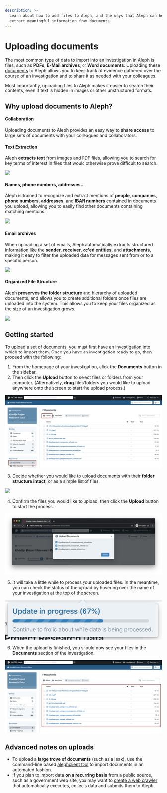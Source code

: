 ```yaml
---
description: >-
  Learn about how to add files to Aleph, and the ways that Aleph can help to
  extract meaningful information from documents.
---
```


# Uploading documents

The most common type of data to import into an investigation in Aleph is files, such as **PDFs**, **E-Mail archives**, or **Word documents**. Uploading these [documents](../the-basics.md#documents) to Aleph allows you to keep track of evidence gathered over the course of an investigation and to share it as needed with your colleagues. 

Most importantly, uploading files to Aleph makes it easier to search their contents, even if text is hidden in images or other unstructured formats. 

## Why upload documents to Aleph?

#### Collaboration

Uploading documents to Aleph provides an easy way to **share access** to large sets of documents with your colleagues and collaborators.

#### Text Extraction

Aleph **extracts text** from images and PDF files, allowing you to search for key terms of interest in files that would otherwise prove difficult to search.

![](../../.gitbook/assets/screen-shot-2020-07-21-at-14.27.20.png)

#### Names, phone numbers, addresses...

Aleph is trained to recognize and extract mentions of **people**, **companies**, **phone numbers**, **addresses**, and **IBAN numbers** contained in documents you upload, allowing you to easily find other documents containing matching mentions.

![](../../.gitbook/assets/screen-shot-2020-07-21-at-14.32.36.png)

#### Email archives

When uploading a set of emails, Aleph automatically extracts structured information like the **sender**, **receiver**, **cc'ed entities**, and **attachments**, making it easy to filter the uploaded data for messages sent from or to a specific person.

![](../../.gitbook/assets/screen-shot-2020-07-21-at-14.14.34%20%281%29.png)

#### Organized File Structure

Aleph **preserves the folder structure** and hierarchy of uploaded documents, and allows you to create additional folders once files are uploaded into the system. This allows you to keep your files organized as the size of an investigation grows.

![](../../.gitbook/assets/screen-shot-2020-07-21-at-14.48.31.png)

## Getting started

To upload a set of documents, you must first have an [investigation](creating-an-investigation.md) into which to import them. Once you have an investigation ready to go, then proceed with the following:

1. From the homepage of your investigation, click the **Documents** button in the sidebar. 
2. Then click the **Upload** button to select files or folders from your computer. \(Alternatively, **drag** files/folders you would like to upload anywhere onto the screen to start the upload process.\)

![](../../.gitbook/assets/screen-shot-2021-02-11-at-13.03.28.png)



3. Decide whether you would like to upload documents with their **folder structure intact**, or as a simple list of files.

![](../../.gitbook/assets/screen-shot-2020-07-22-at-10.16.02.png)

4. Confirm the files you would like to upload, then click the **Upload** button to start the process.

![](../../.gitbook/assets/screen-shot-2020-07-22-at-10.37.52%20%281%29%20%281%29.png)

5. It will take a little while to process your uploaded files. In the meantime, you can check the status of the upload by hovering over the name of your investigation at the top of the screen.

![](../../.gitbook/assets/screen-shot-2021-02-11-at-13.07.37.png)

6. When the upload is finished, you should now see your files in the **Documents** section of the investigation.

![](../../.gitbook/assets/screen-shot-2021-02-11-at-13.06.18.png)



## Advanced notes on uploads

* To upload a **large trove of documents** \(such as a leak\), use the command-line based [alephclient tool](../../developers/alephclient.md) to import documents in an automated fashion.
* If you plan to import data **on a recurring basis** from a public source, such as a government web site, you may want to [create a web crawler](../../developers/memorious.md) that automatically executes, collects data and submits them to Aleph.

